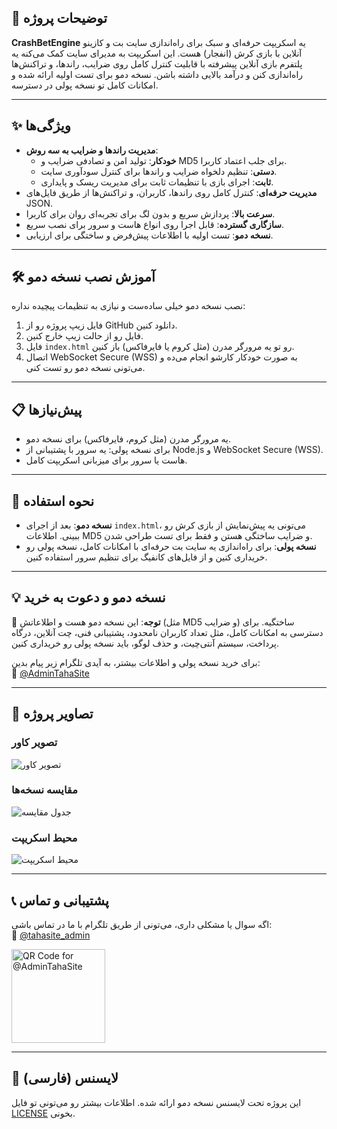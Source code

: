 ## 📜 توضیحات پروژه

**CrashBetEngine** یه اسکریپت حرفه‌ای و سبک برای راه‌اندازی سایت بت و کازینو آنلاین با بازی کرش (انفجار) هست. این اسکریپت به مدیرای سایت کمک می‌کنه یه پلتفرم بازی آنلاین پیشرفته با قابلیت کنترل کامل روی ضرایب، راند‌ها، و تراکنش‌ها راه‌اندازی کنن و درآمد بالایی داشته باشن. نسخه دمو برای تست اولیه ارائه شده و امکانات کامل تو نسخه پولی در دسترسه.

---

## ✨ ویژگی‌ها

- **مدیریت راند‌ها و ضرایب به سه روش**:
  - **خودکار**: تولید امن و تصادفی ضرایب و MD5 برای جلب اعتماد کاربرا.
  - **دستی**: تنظیم دلخواه ضرایب و راند‌ها برای کنترل سودآوری سایت.
  - **ثابت**: اجرای بازی با تنظیمات ثابت برای مدیریت ریسک و پایداری.
- **مدیریت حرفه‌ای**: کنترل کامل روی راند‌ها، کاربران، و تراکنش‌ها از طریق فایل‌های JSON.
- **سرعت بالا**: پردازش سریع و بدون لگ برای تجربه‌ای روان برای کاربرا.
- **سازگاری گسترده**: قابل اجرا روی انواع هاست و سرور برای نصب سریع.
- **نسخه دمو**: تست اولیه با اطلاعات پیش‌فرض و ساختگی برای ارزیابی.

---

## 🛠️ آموزش نصب نسخه دمو

نصب نسخه دمو خیلی ساده‌ست و نیازی به تنظیمات پیچیده نداره:

1. فایل زیپ پروژه رو از GitHub دانلود کنین.
2. فایل رو از حالت زیپ خارج کنین.
3. فایل `index.html` رو تو یه مرورگر مدرن (مثل کروم یا فایرفاکس) باز کنین.
4. اتصال WebSocket Secure (WSS) به صورت خودکار کارشو انجام می‌ده و می‌تونی نسخه دمو رو تست کنی.

---

## 📋 پیش‌نیازها

- یه مرورگر مدرن (مثل کروم، فایرفاکس) برای نسخه دمو.
- برای نسخه پولی: یه سرور با پشتیبانی از Node.js و WebSocket Secure (WSS).
- هاست یا سرور برای میزبانی اسکریپت کامل.

---

## 🚀 نحوه استفاده

- **نسخه دمو**: بعد از اجرای `index.html`، می‌تونی یه پیش‌نمایش از بازی کرش رو ببینی. اطلاعات MD5 و ضرایب ساختگی هستن و فقط برای تست طراحی شدن.
- **نسخه پولی**: برای راه‌اندازی یه سایت بت حرفه‌ای با امکانات کامل، نسخه پولی رو خریداری کنین و از فایل‌های کانفیگ برای تنظیم سرور استفاده کنین.

---

## 💡 نسخه دمو و دعوت به خرید

📢 **توجه**: این نسخه دمو هست و اطلاعاتش (مثل MD5 و ضرایب) ساختگیه. برای دسترسی به امکانات کامل، مثل تعداد کاربران نامحدود، پشتیبانی فنی، چت آنلاین، درگاه پرداخت، سیستم آنتی‌چیت، و حذف لوگو، باید نسخه پولی رو خریداری کنین.

برای خرید نسخه پولی و اطلاعات بیشتر، به آیدی تلگرام زیر پیام بدین:  
📩 [@AdminTahaSite](https://t.me/tahasite_admin)

---

## 📸 تصاویر پروژه
### تصویر کاور
![تصویر کاور](https://s6.uupload.ir/files/screencapture-127-0-0-1-5500-test-html-2025-03-12-00_44_21_zlte.png)

### مقایسه نسخه‌ها
![جدول مقایسه](https://s6.uupload.ir/files/screencapture-127-0-0-1-5500-test-html-2025-03-12-00_56_36_w6mt.png)

### محیط اسکریپت
![محیط اسکریپت](https://s6.uupload.ir/files/screencapture-localhost-classic-crash-2025-03-11-23_45_51_31yo.png)

---

## 📞 پشتیبانی و تماس

اگه سوال یا مشکلی داری، می‌تونی از طریق تلگرام با ما در تماس باشی:  
📩 [@tahasite_admin](https://t.me/tahasite_admin)

<img src="https://s6.uupload.ir/files/image_2025-03-12_01-27-52_3a5r.png" alt="QR Code for @AdminTahaSite" width="150" height="150">

---

## 📜 لایسنس (فارسی)

این پروژه تحت لایسنس نسخه دمو ارائه شده. اطلاعات بیشتر رو می‌تونی تو فایل [LICENSE](LICENSE) بخونی.

